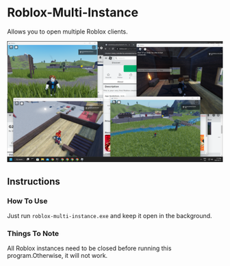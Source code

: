 # Roblox-Multi-Instance

Allows you to open multiple Roblox clients.

![roblox_multi_instance.png](README.assets/roblox_multi_instance.png)

## Instructions

### How To Use

Just run `roblox-multi-instance.exe` and keep it open in the background.

### Things To Note

All Roblox instances need to be closed before running this program.Otherwise, it will not work.
